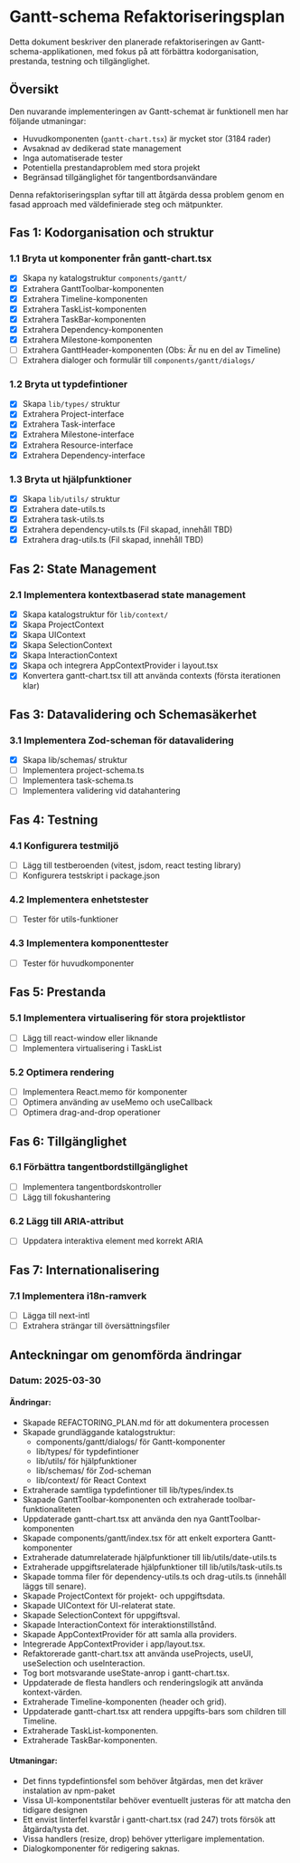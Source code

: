 # Gantt-schema Refaktoriseringsplan

Detta dokument beskriver den planerade refaktoriseringen av Gantt-schema-applikationen, med fokus på att förbättra kodorganisation, prestanda, testning och tillgänglighet.

## Översikt

Den nuvarande implementeringen av Gantt-schemat är funktionell men har följande utmaningar:
- Huvudkomponenten (`gantt-chart.tsx`) är mycket stor (3184 rader)
- Avsaknad av dedikerad state management
- Inga automatiserade tester
- Potentiella prestandaproblem med stora projekt
- Begränsad tillgänglighet för tangentbordsanvändare

Denna refaktoriseringsplan syftar till att åtgärda dessa problem genom en fasad approach med väldefinierade steg och mätpunkter.

## Fas 1: Kodorganisation och struktur

### 1.1 Bryta ut komponenter från gantt-chart.tsx
- [x] Skapa ny katalogstruktur `components/gantt/`
- [x] Extrahera GanttToolbar-komponenten
- [x] Extrahera Timeline-komponenten
- [x] Extrahera TaskList-komponenten
- [x] Extrahera TaskBar-komponenten
- [x] Extrahera Dependency-komponenten
- [x] Extrahera Milestone-komponenten
- [  ] Extrahera GanttHeader-komponenten (Obs: Är nu en del av Timeline)
- [  ] Extrahera dialoger och formulär till `components/gantt/dialogs/`

### 1.2 Bryta ut typdefintioner
- [x] Skapa `lib/types/` struktur
- [x] Extrahera Project-interface
- [x] Extrahera Task-interface
- [x] Extrahera Milestone-interface
- [x] Extrahera Resource-interface
- [x] Extrahera Dependency-interface

### 1.3 Bryta ut hjälpfunktioner
- [x] Skapa `lib/utils/` struktur
- [x] Extrahera date-utils.ts
- [x] Extrahera task-utils.ts
- [x] Extrahera dependency-utils.ts (Fil skapad, innehåll TBD)
- [x] Extrahera drag-utils.ts (Fil skapad, innehåll TBD)

## Fas 2: State Management

### 2.1 Implementera kontextbaserad state management
- [x] Skapa katalogstruktur för `lib/context/`
- [x] Skapa ProjectContext
- [x] Skapa UIContext
- [x] Skapa SelectionContext
- [x] Skapa InteractionContext
- [x] Skapa och integrera AppContextProvider i layout.tsx
- [x] Konvertera gantt-chart.tsx till att använda contexts (första iterationen klar)

## Fas 3: Datavalidering och Schemasäkerhet

### 3.1 Implementera Zod-scheman för datavalidering
- [x] Skapa lib/schemas/ struktur
- [  ] Implementera project-schema.ts
- [  ] Implementera task-schema.ts
- [  ] Implementera validering vid datahantering

## Fas 4: Testning

### 4.1 Konfigurera testmiljö
- [  ] Lägg till testberoenden (vitest, jsdom, react testing library)
- [  ] Konfigurera testskript i package.json

### 4.2 Implementera enhetstester
- [  ] Tester för utils-funktioner

### 4.3 Implementera komponenttester
- [  ] Tester för huvudkomponenter

## Fas 5: Prestanda

### 5.1 Implementera virtualisering för stora projektlistor
- [  ] Lägg till react-window eller liknande
- [  ] Implementera virtualisering i TaskList

### 5.2 Optimera rendering
- [  ] Implementera React.memo för komponenter
- [  ] Optimera använding av useMemo och useCallback
- [  ] Optimera drag-and-drop operationer

## Fas 6: Tillgänglighet

### 6.1 Förbättra tangentbordstillgänglighet
- [  ] Implementera tangentbordskontroller
- [  ] Lägg till fokushantering

### 6.2 Lägg till ARIA-attribut
- [  ] Uppdatera interaktiva element med korrekt ARIA

## Fas 7: Internationalisering

### 7.1 Implementera i18n-ramverk
- [  ] Lägga till next-intl
- [  ] Extrahera strängar till översättningsfiler

## Anteckningar om genomförda ändringar

### Datum: 2025-03-30

#### Ändringar:
- Skapade REFACTORING_PLAN.md för att dokumentera processen
- Skapade grundläggande katalogstruktur:
  - components/gantt/dialogs/ för Gantt-komponenter
  - lib/types/ för typdefintioner
  - lib/utils/ för hjälpfunktioner
  - lib/schemas/ för Zod-scheman
  - lib/context/ för React Context
- Extraherade samtliga typdefintioner till lib/types/index.ts
- Skapade GanttToolbar-komponenten och extraherade toolbar-funktionaliteten
- Uppdaterade gantt-chart.tsx att använda den nya GanttToolbar-komponenten
- Skapade components/gantt/index.tsx för att enkelt exportera Gantt-komponenter
- Extraherade datumrelaterade hjälpfunktioner till lib/utils/date-utils.ts
- Extraherade uppgiftsrelaterade hjälpfunktioner till lib/utils/task-utils.ts
- Skapade tomma filer för dependency-utils.ts och drag-utils.ts (innehåll läggs till senare).
- Skapade ProjectContext för projekt- och uppgiftsdata.
- Skapade UIContext för UI-relaterat state.
- Skapade SelectionContext för uppgiftsval.
- Skapade InteractionContext för interaktionstillstånd.
- Skapade AppContextProvider för att samla alla providers.
- Integrerade AppContextProvider i app/layout.tsx.
- Refaktorerade gantt-chart.tsx att använda useProjects, useUI, useSelection och useInteraction.
- Tog bort motsvarande useState-anrop i gantt-chart.tsx.
- Uppdaterade de flesta handlers och renderingslogik att använda kontext-värden.
- Extraherade Timeline-komponenten (header och grid).
- Uppdaterade gantt-chart.tsx att rendera uppgifts-bars som children till Timeline.
- Extraherade TaskList-komponenten.
- Extraherade TaskBar-komponenten.

#### Utmaningar:
- Det finns typdefintionsfel som behöver åtgärdas, men det kräver instalation av npm-paket
- Vissa UI-komponentstilar behöver eventuellt justeras för att matcha den tidigare designen
- Ett envist linterfel kvarstår i gantt-chart.tsx (rad 247) trots försök att åtgärda/tysta det.
- Vissa handlers (resize, drop) behöver ytterligare implementation.
- Dialogkomponenter för redigering saknas. 
